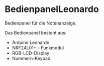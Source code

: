 # BedienpanelLeonardo

Bedienpanel für die Notenanzeige.


Das Bedienpanel besteht aus:

- Arduino Leonardo
- NRF24L01+ - Funkmodul
- RGB-LCD-Display
- Nummern-Keypad

